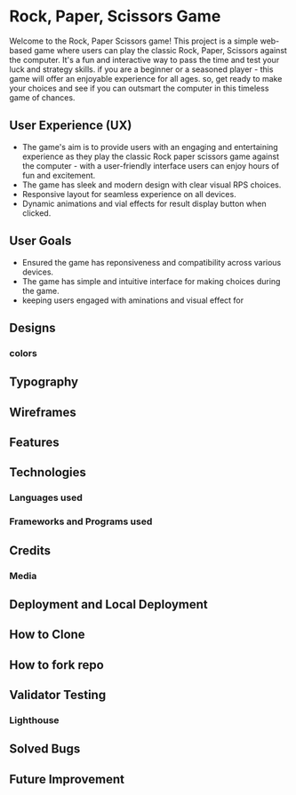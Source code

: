 # Rock, Paper, Scissors Game 

 Welcome to the Rock, Paper Scissors game! This project is a simple web-based game where users can play the classic Rock, Paper, Scissors against the computer. It's a fun and interactive way to pass the time and test your luck and strategy skills. if you are a beginner or a seasoned player - this game will offer an enjoyable experience for all ages. so, get ready to make your choices and see if you can outsmart the computer in this timeless game of chances. 

## User Experience (UX)

- The game's aim is to provide users with an engaging and entertaining experience as they play the classic Rock paper scissors game against the computer - with a user-friendly interface users can enjoy hours of fun and excitement. 
- The game has sleek and modern design with clear visual RPS choices.
- Responsive layout for seamless experience on all devices. 
- Dynamic animations and vial effects for result display button when clicked. 

## User Goals

- Ensured the game has reponsiveness and compatibility across various devices.
- The game has simple and intuitive interface for making choices during the game.
- keeping users engaged with aminations and visual effect for 



## Designs 
### colors

## Typography 

## Wireframes

## Features

## Technologies 
### Languages used

### Frameworks and Programs used

## Credits
### Media 

## Deployment and Local Deployment 

## How to Clone 

## How to fork repo

## Validator Testing 
### Lighthouse

## Solved Bugs

## Future Improvement 

